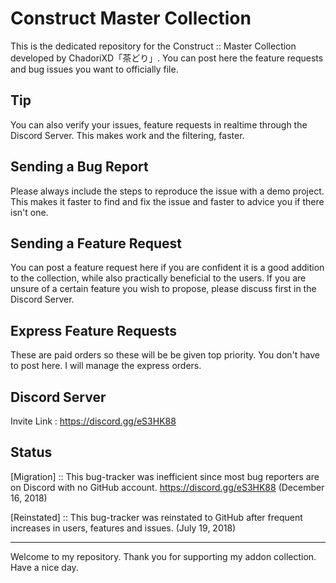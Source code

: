 # Construct Master Collection
This is the dedicated repository for the Construct :: Master Collection developed by ChadoriXD「茶どり」. 
You can post here the feature requests and bug issues you want to officially file. 

## Tip
You can also verify your issues, feature requests in realtime through the Discord Server.
This makes work and the filtering, faster.

## Sending a Bug Report
Please always include the steps to reproduce the issue with a demo project.
This makes it faster to find and fix the issue and faster to advice you if there isn't one.

## Sending a Feature Request
You can post a feature request here if you are confident it is a good addition to the collection,
while also practically beneficial to the users.
If you are unsure of a certain feature you wish to propose, please discuss first in the Discord Server. 

## Express Feature Requests
These are paid orders so these will be be given top priority.
You don't have to post here. I will manage the express orders.

## Discord Server
Invite Link : https://discord.gg/eS3HK88

## Status

[Migration] :: This bug-tracker was inefficient since most bug reporters are on Discord with no GitHub account.
https://discord.gg/eS3HK88
(December 16, 2018)

[Reinstated] :: This bug-tracker was reinstated to GitHub after frequent increases in users, features and issues.
(July 19, 2018)

---------------------------------------------

Welcome to my repository.
Thank you for supporting my addon collection.
Have a nice day.
